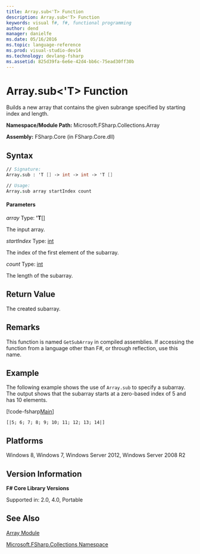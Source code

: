 ```yaml
---
title: Array.sub<'T> Function
description: Array.sub<'T> Function
keywords: visual f#, f#, functional programming
author: dend
manager: danielfe
ms.date: 05/16/2016
ms.topic: language-reference
ms.prod: visual-studio-dev14
ms.technology: devlang-fsharp
ms.assetid: 825d39fa-6e6e-42d4-bb6c-75ead30ff30b 
---
```


# Array.sub<'T> Function

Builds a new array that contains the given subrange specified by starting index and length.

**Namespace/Module Path:** Microsoft.FSharp.Collections.Array

**Assembly:** FSharp.Core (in FSharp.Core.dll)


## Syntax

```fsharp
// Signature:
Array.sub : 'T [] -> int -> int -> 'T []

// Usage:
Array.sub array startIndex count
```

#### Parameters
*array*
Type: **'T**[[]](https://msdn.microsoft.com/library/def20292-9aae-4596-9275-b94e594f8493)


The input array.


*startIndex*
Type: [int](https://msdn.microsoft.com/library/025d5455-3622-4ea5-9573-3ecbd4ee1375)


The index of the first element of the subarray.


*count*
Type: [int](https://msdn.microsoft.com/library/025d5455-3622-4ea5-9573-3ecbd4ee1375)


The length of the subarray.


## Return Value

The created subarray.

## Remarks
This function is named `GetSubArray` in compiled assemblies. If accessing the function from a language other than F#, or through reflection, use this name.

## Example

The following example shows the use of `Array.sub` to specify a subarray. The output shows that the subarray starts at a zero-based index of 5 and has 10 elements.

[!code-fsharp[Main](~/samples/snippets/fsharp/arrays/snippet12.fs)]

```
[|5; 6; 7; 8; 9; 10; 11; 12; 13; 14|]
```

## Platforms
Windows 8, Windows 7, Windows Server 2012, Windows Server 2008 R2


## Version Information
**F# Core Library Versions**

Supported in: 2.0, 4.0, Portable

## See Also
[Array Module](index.md)

[Microsoft.FSharp.Collections Namespace](../Microsoft.FSharp.Collections-Namespace.md)